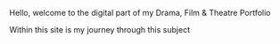 Hello, welcome to the digital part of my Drama, Film & Theatre Portfolio

Within this site is my journey through this subject